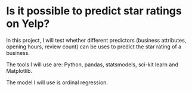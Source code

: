 # Is it possible to predict star ratings on Yelp?

In this project, I will test whether different predictors (business attributes, opening hours, review count) can be uses to predict the star rating of a business.

The tools I will use are: Python, pandas, statsmodels, sci-kit learn and Matplotlib.

The model I will use is ordinal regression.
